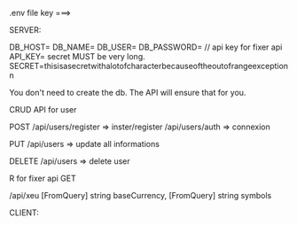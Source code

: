 .env file key ===>

SERVER:

DB_HOST=
DB_NAME=
DB_USER=
DB_PASSWORD=
// api key for fixer api
API_KEY=
secret MUST be very long.
SECRET=thisisasecretwithalotofcharacterbecauseoftheoutofrangeexceptionn

You don't need to create the db.
The API will ensure that for you.

CRUD API for user

POST
/api/users/register => inster/register
/api/users/auth => connexion

PUT
/api/users => update all informations

DELETE
/api/users => delete user

R for fixer api
GET

/api/xeu
[FromQuery] string baseCurrency, [FromQuery] string symbols


CLIENT:

